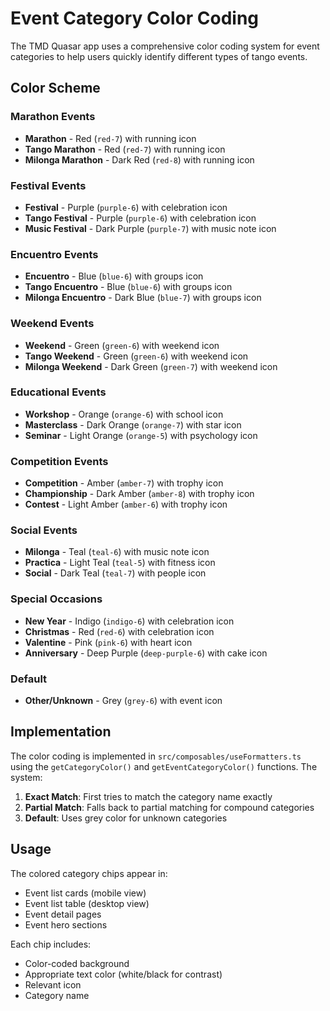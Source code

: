 # Event Category Color Coding

The TMD Quasar app uses a comprehensive color coding system for event categories to help users quickly identify different types of tango events.

## Color Scheme

### Marathon Events

- **Marathon** - Red (`red-7`) with running icon
- **Tango Marathon** - Red (`red-7`) with running icon
- **Milonga Marathon** - Dark Red (`red-8`) with running icon

### Festival Events

- **Festival** - Purple (`purple-6`) with celebration icon
- **Tango Festival** - Purple (`purple-6`) with celebration icon
- **Music Festival** - Dark Purple (`purple-7`) with music note icon

### Encuentro Events

- **Encuentro** - Blue (`blue-6`) with groups icon
- **Tango Encuentro** - Blue (`blue-6`) with groups icon
- **Milonga Encuentro** - Dark Blue (`blue-7`) with groups icon

### Weekend Events

- **Weekend** - Green (`green-6`) with weekend icon
- **Tango Weekend** - Green (`green-6`) with weekend icon
- **Milonga Weekend** - Dark Green (`green-7`) with weekend icon

### Educational Events

- **Workshop** - Orange (`orange-6`) with school icon
- **Masterclass** - Dark Orange (`orange-7`) with star icon
- **Seminar** - Light Orange (`orange-5`) with psychology icon

### Competition Events

- **Competition** - Amber (`amber-7`) with trophy icon
- **Championship** - Dark Amber (`amber-8`) with trophy icon
- **Contest** - Light Amber (`amber-6`) with trophy icon

### Social Events

- **Milonga** - Teal (`teal-6`) with music note icon
- **Practica** - Light Teal (`teal-5`) with fitness icon
- **Social** - Dark Teal (`teal-7`) with people icon

### Special Occasions

- **New Year** - Indigo (`indigo-6`) with celebration icon
- **Christmas** - Red (`red-6`) with celebration icon
- **Valentine** - Pink (`pink-6`) with heart icon
- **Anniversary** - Deep Purple (`deep-purple-6`) with cake icon

### Default

- **Other/Unknown** - Grey (`grey-6`) with event icon

## Implementation

The color coding is implemented in `src/composables/useFormatters.ts` using the `getCategoryColor()` and `getEventCategoryColor()` functions. The system:

1. **Exact Match**: First tries to match the category name exactly
2. **Partial Match**: Falls back to partial matching for compound categories
3. **Default**: Uses grey color for unknown categories

## Usage

The colored category chips appear in:

- Event list cards (mobile view)
- Event list table (desktop view)
- Event detail pages
- Event hero sections

Each chip includes:

- Color-coded background
- Appropriate text color (white/black for contrast)
- Relevant icon
- Category name
